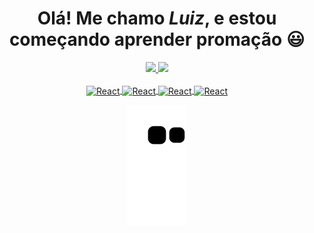 
  <div>
  <h1 align="center">Olá! Me chamo <i>Luiz</i></a>, e estou começando aprender promação 😃️</h1>

<div align="center">
  <a href="https://github.com/Kakasten">
    <img height="130em" src="https://github-readme-stats.vercel.app/api?username=kakasten&count_private=true&include_all_commits=true&show_icons=true&theme=tokyonight&hide_border=false&show_owner=true"/>
    <img height="130em" src="https://github-readme-stats.vercel.app/api/top-langs/?username=kakasten&theme=tokyonight&hide_border=false&&layout=compact"/>
  </a>
</div>

<div align="center" valign="top"><br>
  <a href="https://developer.mozilla.org/en-US/docs/Web/HTML" target="_blank">
    <img align="center" alt="React" height="50" width="40px" src="https://cdn.jsdelivr.net/gh/devicons/devicon/icons/html5/html5-plain.svg">
  <a href="https://www.w3schools.com/cpp/cpp_intro.asp" target="_blank" align="center">  
  <img align="center" alt="React" height="50" width="40px" src="https://cdn.jsdelivr.net/gh/devicons/devicon/icons/cplusplus/cplusplus-plain.svg">
  <a href="https://www.python.org/" target="_blank">
  <img align="center" alt="React" height="50" width="40px" src="https://cdn.jsdelivr.net/gh/devicons/devicon/icons/python/python-original.svg">
  <a href="https://www.javascript.com/" target="_blank">
  <img align="center" alt="React" height="50" width="40px" src="https://cdn.jsdelivr.net/gh/devicons/devicon/icons/javascript/javascript-plain.svg">
</div>

<div align="center">
  
  ![Snake animation](https://github.com/kakasten/kakasten/blob/output/github-contribution-grid-snake.svg)
  
</div>

  
          

          
